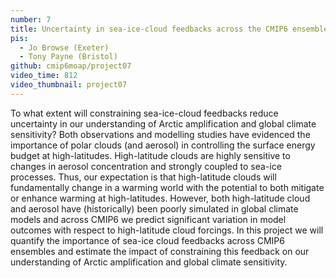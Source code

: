 ```yaml
---
number: 7
title: Uncertainty in sea-ice-cloud feedbacks across the CMIP6 ensemble
pis:
  - Jo Browse (Exeter)
  - Tony Payne (Bristol)
github: cmip6moap/project07
video_time: 812
video_thumbnail: project07
---
```


To what extent will constraining sea-ice-cloud feedbacks reduce uncertainty in
our understanding of Arctic amplification and global climate sensitivity? Both
observations and modelling studies have evidenced the importance of polar clouds
(and aerosol) in controlling the surface energy budget at high-latitudes.
High-latitude clouds are highly sensitive to changes in aerosol concentration
and strongly coupled to sea-ice processes. Thus, our expectation is that
high-latitude clouds will fundamentally change in a warming world with the
potential to both mitigate or enhance warming at high-latitudes. However, both
high-latitude cloud and aerosol have (historically) been poorly simulated in
global climate models and across CMIP6 we predict significant variation in model
outcomes with respect to high-latitude cloud forcings. In this project we will
quantify the importance of sea-ice cloud feedbacks across CMIP6 ensembles and
estimate the impact of constraining this feedback on our understanding of Arctic
amplification and global climate sensitivity.

